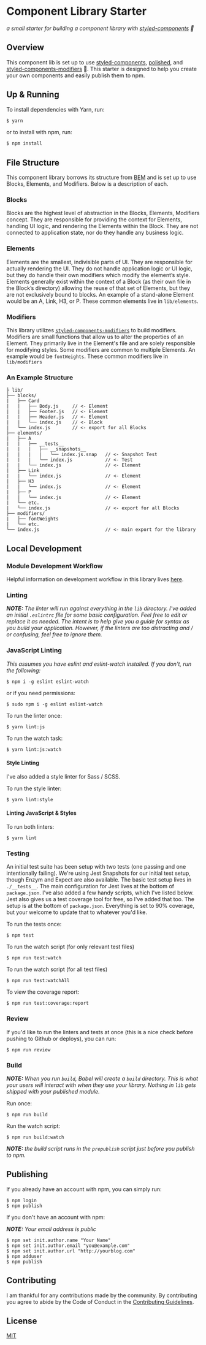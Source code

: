 # Component Library Starter
_a small starter for building a component library with [styled-components](https://github.com/styled-components/styled-components) 💅_

## Overview
This component lib is set up to use
 [styled-components](https://github.com/styled-components/styled-components),
 [polished](https://github.com/styled-components/polished), and [styled-components-modifiers](https://github.com/Decisiv/styled-components-modifiers) 💅. This
 starter is designed to help you create your own components and easily publish them to npm.

## Up & Running
To install dependencies with Yarn, run:
```sh
$ yarn
```

or to install with npm, run:

```sh
$ npm install
```

## File Structure
This component library borrows its structure from [BEM](http://getbem.com/introduction/) and is set
 up to use Blocks, Elements, and Modifiers. Below is a description of each.

### Blocks
Blocks are the highest level of abstraction in the Blocks, Elements, Modifiers concept.
 They are responsible for providing the context for Elements, handling UI logic, and rendering the
 Elements within the Block. They are not connected to application state, nor do they handle any
 business logic.

### Elements
Elements are the smallest, indivisible parts of UI. They are responsible for actually rendering the
 UI. They do not handle application logic or UI logic, but they do handle their own modifiers which
 modify the element’s style. Elements generally exist within the context of a Block (as their own
 file in the Block’s directory) allowing the reuse of that set of Elements, but they are not
 exclusively bound to blocks. An example of a stand-alone Element would be an A, Link, H3, or P.
 These common elements live in `lib/elements`.

### Modifiers
This library utilizes
 [`styled-components-modifiers`](https://github.com/Decisiv/styled-components-modifiers) to build
 modifiers. Modifiers are small functions that allow us to alter the properties of an Element.
 They primarily live in the Element's file and are solely responsible for modifying styles.
 Some modifiers are common to multiple Elements. An example would be `fontWeights`.
 These common modifiers live in `lib/modifiers`

### An Example Structure
```
├ lib/
├── blocks/
|   ├── Card
|   |   ├── Body.js     // <- Element
|   |   ├── Footer.js   // <- Element
|   |   ├── Header.js   // <- Element
|   |   └── index.js    // <- Block
|   └── index.js        // <- export for all Blocks
├── elements/
|   ├── A
|   |   ├── __tests__
|   |   |   ├── __snapshots__
|   |   |   |   └── index.js.snap   // <- Snapshot Test
|   |   |   └── index.js            // <- Test
|   |   └── index.js                // <- Element
|   ├── Link
|   |   └── index.js                // <- Element
|   ├── H3
|   |   └── index.js                // <- Element
|   ├── P
|   |   └── index.js                // <- Element
|   └── etc.
|   └── index.js                    // <- export for all Blocks
├── modifiers/
|   ├── fontWeights
|   └── etc.
└── index.js                        // <- main export for the library
```

## Local Development

### Module Development Workflow
Helpful information on development workflow in this library lives
 [here](https://gist.github.com/alanbsmith/6c581e5042b8e5e558b0b4454192eb69).

### Linting
_**NOTE:** The linter will run against everything in the `lib` directory. I've added an initial
 `.eslintrc` file for some basic configuration. Feel free to edit or replace it as needed. The
 intent is to help give you a guide for syntax as you build your application. However, if the
 linters are too distracting and / or confusing, feel free to ignore them._

### JavaScript Linting
_This assumes you have eslint and eslint-watch installed. If you don't, run the following:_
```
$ npm i -g eslint eslint-watch
```
or if you need permissions:
```
$ sudo npm i -g eslint eslint-watch
```

To run the linter once:
```
$ yarn lint:js
```

To run the watch task:
```
$ yarn lint:js:watch
```

#### Style Linting
I've also added a style linter for Sass / SCSS.

To run the style linter:
```
$ yarn lint:style
```

#### Linting JavaScript & Styles
To run both linters:
```
$ yarn lint
```

### Testing
An initial test suite has been setup with two tests (one passing and one intentionally failing).
 We're using Jest Snapshots for our initial test setup, though Enzym and Expect are also available.
 The basic test setup lives in `./__tests__`. The main configuration for Jest lives at the bottom
 of `package.json`.  I've also added a few handy scripts, which I've listed below. Jest also gives
 us a test coverage tool for free, so I've added that too. The setup is at the bottom of
 `package.json`. Everything is set to 90% coverage, but your welcome to update that to whatever
 you'd like.

To run the tests once:
```
$ npm test
```

To run the watch script (for only relevant test files)
```
$ npm run test:watch
```

To run the watch script (for all test files)
```
$ npm run test:watchAll
```

To view the coverage report:
```
$ npm run test:coverage:report
```

### Review
If you'd like to run the linters and tests at once (this is a nice check before pushing to
Github or deploys), you can run:

```
$ npm run review
```

### Build
_**NOTE:** When you run `build`, Babel will create a `build` directory. This is what your users
will interact with when they use your library. Nothing in `lib` gets shipped with your
published module._

Run once:
```
$ npm run build
```

Run the watch script:
```
$ npm run build:watch
```

_**NOTE:** the build script runs in the `prepublish` script just before you publish to npm._

## Publishing
If you already have an account with npm, you can simply run:
```
$ npm login
$ npm publish
```

If you don't have an account with npm:

_**NOTE:** Your email address is public_
```
$ npm set init.author.name "Your Name"
$ npm set init.author.email "you@example.com"
$ npm set init.author.url "http://yourblog.com"
$ npm adduser
$ npm publish
```

## Contributing
I am thankful for any contributions made by the community. By contributing you agree to abide by
the Code of Conduct in the [Contributing Guidelines](https://github.com/alanbsmith/component-library-starter/blob/master/.github/CONTRIBUTING.md).

## License
[MIT](https://github.com/alanbsmith/component-library-starter/blob/master/LICENSE)
